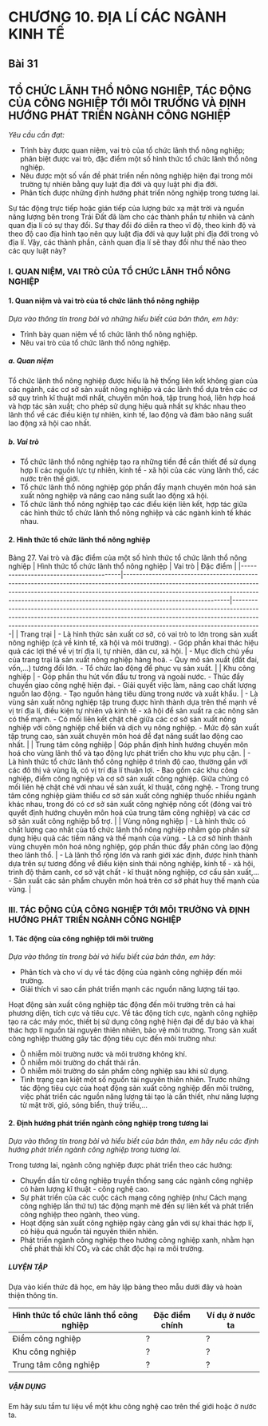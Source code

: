 # CHƯƠNG 10. ĐỊA LÍ CÁC NGÀNH KINH TẾ

## Bài 31
## TỔ CHỨC LÃNH THỔ NÔNG NGHIỆP, TÁC ĐỘNG CỦA CÔNG NGHIỆP TỚI MÔI TRƯỜNG VÀ ĐỊNH HƯỚNG PHÁT TRIỂN NGÀNH CÔNG NGHIỆP

*Yêu cầu cần đạt:*
- Trình bày được quan niệm, vai trò của tổ chức lãnh thổ nông nghiệp; phân biệt được vai trò, đặc điểm một số hình thức tổ chức lãnh thổ nông nghiệp.
- Nêu được một số vấn đề phát triển nền nông nghiệp hiện đại trong môi trường tự nhiên bằng quy luật địa đới và quy luật phi địa đới.
- Phân tích được những định hướng phát triển nông nghiệp trong tương lai.

Sự tác động trực tiếp hoặc gián tiếp của lượng bức xạ mặt trời và nguồn năng lượng bên trong Trái Đất đã làm cho các thành phần tự nhiên và cảnh quan địa lí có sự thay đổi. Sự thay đổi đó diễn ra theo vĩ độ, theo kinh độ và theo độ cao địa hình tạo nên quy luật địa đới và quy luật phi địa đới trong vỏ địa lí. Vậy, các thành phần, cảnh quan địa lí sẽ thay đổi như thế nào theo các quy luật này?

### I. QUAN NIỆM, VAI TRÒ CỦA TỔ CHỨC LÃNH THỔ NÔNG NGHIỆP
#### 1. Quan niệm và vai trò của tổ chức lãnh thổ nông nghiệp

*Dựa vào thông tin trong bài và những hiểu biết của bản thân, em hãy:*
- Trình bày quan niệm về tổ chức lãnh thổ nông nghiệp.
- Nêu vai trò của tổ chức lãnh thổ nông nghiệp.

##### a. Quan niệm

Tổ chức lãnh thổ nông nghiệp được hiểu là hệ thống liên kết không gian của các ngành, các cơ sở sản xuất nông nghiệp và các lãnh thổ dựa trên các cơ sở quy trình kĩ thuật mới nhất, chuyên môn hoá, tập trung hoá, liên hợp hoá và hợp tác sản xuất; cho phép sử dụng hiệu quả nhất sự khác nhau theo lãnh thổ về các điều kiện tự nhiên, kinh tế, lao động và đảm bảo năng suất lao động xã hội cao nhất.

##### b. Vai trò

- Tổ chức lãnh thổ nông nghiệp tạo ra những tiền đề cần thiết để sử dụng hợp lí các nguồn lực tự nhiên, kinh tế - xã hội của các vùng lãnh thổ, các nước trên thế giới.
- Tổ chức lãnh thổ nông nghiệp góp phần đẩy mạnh chuyên môn hoá sản xuất nông nghiệp và nâng cao năng suất lao động xã hội.
- Tổ chức lãnh thổ nông nghiệp tạo các điều kiện liên kết, hợp tác giữa các hình thức tổ chức lãnh thổ nông nghiệp và các ngành kinh tế khác nhau.

#### 2. Hình thức tổ chức lãnh thổ nông nghiệp

Bảng 27. Vai trò và đặc điểm của một số hình thức tổ chức lãnh thổ nông nghiệp
| Hình thức tổ chức lãnh thổ nông nghiệp | Vai trò                                                                                                                                                                                                                                                                   | Đặc điểm                                                                                                                                                                                                                                          |
|----------------------------------------|---------------------------------------------------------------------------------------------------------------------------------------------------------------------------------------------------------------------------------------------------------------------------|---------------------------------------------------------------------------------------------------------------------------------------------------------------------------------------------------------------------------------------------------|
| Trang trại                             | - Là hình thức sản xuất cơ sở, có vai trò to lớn trong sản xuất nông nghiệp (cả về kinh tế, xã hội và môi trường). - Góp phần khai thác hiệu quả các lợi thế về vị trí địa lí, tự nhiên, dân cư, xã hội.                                                                 | - Mục đích chủ yếu của trang trại là sản xuất nông nghiệp hàng hoá. - Quy mô sản xuất (đất đai, vốn,...) tương đối lớn. - Tổ chức lao động để phục vụ sản xuất.                                                                                             |
| Khu công nghiệp                        | - Góp phần thu hút vốn đầu tư trong và ngoài nước. - Thúc đẩy chuyển giao công nghệ hiện đại. - Giải quyết việc làm, nâng cao chất lượng nguồn lao động. - Tạo nguồn hàng tiêu dùng trong nước và xuất khẩu.                                                                 | - Là vùng sản xuất nông nghiệp tập trung được hình thành dựa trên thế mạnh về vị trí địa lí, điều kiện tự nhiên và kinh tế - xã hội để sản xuất ra các nông sản có thế mạnh. - Có mối liên kết chặt chẽ giữa các cơ sở sản xuất nông nghiệp với công nghiệp chế biến và dịch vụ nông nghiệp. - Mức độ sản xuất tập trung cao, sản xuất chuyên môn hoá để đạt năng suất lao động cao nhất. |
| Trung tâm công nghiệp                  | Góp phần định hình hướng chuyên môn hoá cho vùng lãnh thổ và tạo động lực phát triển cho khu vực phụ cận.                                                                                                                                                                 | - Là hình thức tổ chức lãnh thổ công nghiệp ở trình độ cao, thường gắn với các đô thị và vùng là, có vị trí địa lí thuận lợi. - Bao gồm các khu công nghiệp, điểm công nghiệp và cơ sở sản xuất công nghiệp. Giữa chúng có mối liên hệ chặt chẽ với nhau về sản xuất, kĩ thuật, công nghệ. - Trong trung tâm công nghiệp giảm thiểu cơ sở sản xuất công nghiệp thuốc nhiều ngành khác nhau, trong đó có cơ sở sản xuất công nghiệp nông cốt (đóng vai trò quyết định hướng chuyên môn hoá của trung tâm công nghiệp) và các cơ sở sản xuất công nghiệp bổ trợ. |
| Vùng nông nghiệp                       | - Là hình thức có chất lượng cao nhất của tổ chức lãnh thổ nông nghiệp nhằm góp phần sử dụng hiệu quả các tiềm năng và thế mạnh của vùng. - Là cơ sở hình thành vùng chuyên môn hoá nông nghiệp, góp phần thúc đẩy phân công lao động theo lãnh thổ.                       | - Là lãnh thổ rộng lớn và ranh giới xác định, được hình thành dựa trên sự tương đồng về điều kiện sinh thái nông nghiệp, kinh tế - xã hội, trình độ thâm canh, cơ sở vật chất - kĩ thuật nông nghiệp, cơ cấu sản xuất,... - Sản xuất các sản phẩm chuyên môn hoá trên cơ sở phát huy thế mạnh của vùng.                                                                                      |

### III. TÁC ĐỘNG CỦA CÔNG NGHIỆP TỚI MÔI TRƯỜNG VÀ ĐỊNH HƯỚNG PHÁT TRIỂN NGÀNH CÔNG NGHIỆP

#### 1. Tác động của công nghiệp tới môi trường

*Dựa vào thông tin trong bài và hiểu biết của bản thân, em hãy:*
- Phân tích và cho ví dụ về tác động của ngành công nghiệp đến môi trường.
- Giải thích vì sao cần phát triển mạnh các nguồn năng lượng tái tạo.

Hoạt động sản xuất công nghiệp tác động đến môi trường trên cả hai phương diện, tích cực và tiêu cực.
Về tác động tích cực, ngành công nghiệp tạo ra các máy móc, thiết bị sử dụng công nghệ hiện đại để dự báo và khai thác hợp lí nguồn tài nguyên thiên nhiên, bảo vệ môi trường.
Trong sản xuất công nghiệp thường gây tác động tiêu cực đến môi trường như:
- Ô nhiễm môi trường nước và môi trường không khí.
- Ô nhiễm môi trường do chất thải rắn.
- Ô nhiễm môi trường do sản phẩm công nghiệp sau khi sử dụng.
- Tình trạng cạn kiệt một số nguồn tài nguyên thiên nhiên.
Trước những tác động tiêu cực của hoạt động sản xuất công nghiệp đến môi trường, việc phát triển các nguồn năng lượng tái tạo là cần thiết, như năng lượng từ mặt trời, gió, sóng biển, thuỷ triều,...

#### 2. Định hướng phát triển ngành công nghiệp trong tương lai

*Dựa vào thông tin trong bài và hiểu biết của bản thân, em hãy nêu các định hướng phát triển ngành công nghiệp trong tương lai.*

Trong tương lai, ngành công nghiệp được phát triển theo các hướng:
- Chuyển dần từ công nghiệp truyền thống sang các ngành công nghiệp có hàm lượng kĩ thuật - công nghệ cao.
- Sự phát triển của các cuộc cách mạng công nghiệp (như Cách mạng công nghiệp lần thứ tư) tác động mạnh mẽ đến sự liên kết và phát triển công nghiệp theo ngành, theo vùng.
- Hoạt động sản xuất công nghiệp ngày càng gắn với sự khai thác hợp lí, có hiệu quả nguồn tài nguyên thiên nhiên.
- Phát triển ngành công nghiệp theo hướng công nghiệp xanh, nhằm hạn chế phát thải khí CO₂ và các chất độc hại ra môi trường.

##### LUYỆN TẬP
Dựa vào kiến thức đã học, em hãy lập bảng theo mẫu dưới đây và hoàn thiện thông tin.

| Hình thức tổ chức lãnh thổ công nghiệp | Đặc điểm chính | Ví dụ ở nước ta |
|----------------------------------------|----------------|-----------------|
| Điểm công nghiệp                       | ?              | ?               |
| Khu công nghiệp                        | ?              | ?               |
| Trung tâm công nghiệp                  | ?              | ?               |

##### VẬN DỤNG
Em hãy sưu tầm tư liệu về một khu công nghệ cao trên thế giới hoặc ở nước ta.
